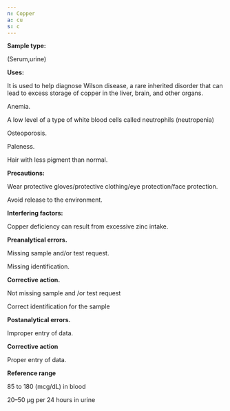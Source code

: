 ```yaml
---
n: Copper
a: cu
s: c
---
```


__Sample type:__

(Serum,urine)

__Uses:__

It is used to help diagnose Wilson disease, a rare inherited disorder that can lead to excess storage of copper in the liver, brain, and other organs.

Anemia.

A low level of a type of white blood cells called neutrophils (neutropenia)

Osteoporosis.

Paleness.

Hair with less pigment than normal.


__Precautions:__

Wear protective gloves/protective clothing/eye protection/face protection. 

Avoid release to the environment.

__Interfering factors:__

Copper deficiency can result from excessive zinc intake.

__Preanalytical errors.__

Missing sample and/or test request.

Missing identification.

__Corrective action.__

Not missing sample and /or test request

Correct identification for the sample

__Postanalytical errors.__

Improper entry of data.

__Corrective action__

Proper entry of data.

__Reference range__

85 to 180 (mcg/dL) in blood

20–50 μg per 24 hours in urine 